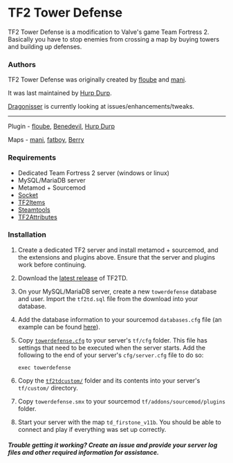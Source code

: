 # TF2 Tower Defense #

TF2 Tower Defense is a modification to Valve's game Team Fortress 2. Basically you have to stop enemies from crossing a map by buying towers and building up defenses.

### Authors ###

TF2 Tower Defense was originally created by [floube](http://steamcommunity.com/profiles/76561198051789304/) and [mani](http://steamcommunity.com/profiles/76561198002201102/). 

It was last maintained by [Hurp Durp](http://steamcommunity.com/profiles/76561198014050007).

[Dragonisser](http://steamcommunity.com/profiles/76561198039140852) is currently looking at issues/enhancements/tweaks.

<hr>

Plugin - [floube](http://steamcommunity.com/profiles/76561198051789304/), [Benedevil](http://steamcommunity.com/profiles/76561198056589941), [Hurp Durp](http://steamcommunity.com/profiles/76561198014050007)
 
Maps - [mani](http://steamcommunity.com/profiles/76561198002201102/), [fatboy](http://steamcommunity.com/profiles/76561197994348901/), [Berry](http://steamcommunity.com/profiles/76561198030362593/)


### Requirements ###

 * Dedicated Team Fortress 2 server (windows or linux)
 * MySQL/MariaDB server
 * Metamod + Sourcemod
 * [Socket](https://github.com/nefarius/sm-ext-socket)
 * [TF2Items](https://forums.alliedmods.net/showthread.php?p=1050170)
 * [Steamtools](https://forums.alliedmods.net/showthread.php?t=170630)
 * [TF2Attributes](https://forums.alliedmods.net/showthread.php?t=210221)


### Installation ###

1. Create a dedicated TF2 server and install metamod + sourcemod, and the extensions and plugins above. Ensure that the server and plugins work before continuing.
2. Download the [latest release](https://github.com/tf2td/towerdefense/releases) of TF2TD.
3. On your MySQL/MariaDB server, create a new `towerdefense` database and user. Import the `tf2td.sql` file from the download into your database.
4. Add the database information to your sourcemod `databases.cfg` file (an example can be found [here](addons/sourcemod/configs/databases_example.cfg)).
5. Copy [`towerdefense.cfg`](cfg/towerdefense.cfg) to your server's `tf/cfg` folder. This file has settings that need to be executed when the server starts. Add the following to the end of your server's `cfg/server.cfg` file to do so:
   
   `exec towerdefense`
   
6. Copy the [`tf2tdcustom/`](custom) folder and its contents into your server's `tf/custom/` directory.
7. Copy `towerdefense.smx` to your sourcemod `tf/addons/sourcemod/plugins` folder.
8. Start your server with the map `td_firstone_v11b`. You should be able to connect and play if everything was set up correctly.


##### Trouble getting it working? Create an issue and provide your server log files and other required information for assistance. #####

